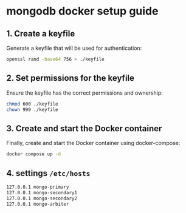 # mongodb docker setup guide

## 1. Create a keyfile

Generate a keyfile that will be used for authentication:

```bash
openssl rand -base64 756 > ./keyfile
```

## 2. Set permissions for the keyfile

Ensure the keyfile has the correct permissions and ownership:

```bash
chmod 600 ./keyfile
chown 999 ./keyfile
```

## 3. Create and start the Docker container

Finally, create and start the Docker container using docker-compose:

```bash
docker compose up -d
```

## 4. settings `/etc/hosts`

```sh
127.0.0.1 mongo-primary
127.0.0.1 mongo-secondary1
127.0.0.1 mongo-secondary2
127.0.0.1 mongo-arbiter
```
